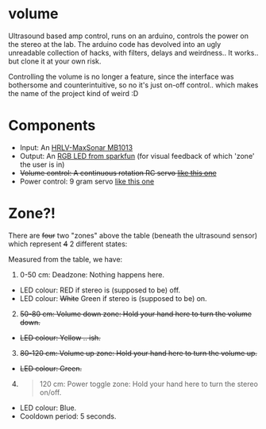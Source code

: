 volume
======

Ultrasound based amp control, runs on an arduino, controls the power on the stereo at the lab.
The arduino code has devolved into an ugly unreadable collection of hacks, with filters, delays and weirdness.. It works.. but clone it at your own risk.

Controlling the volume is no longer a feature, since the interface was bothersome and counterintuitive, so no it's just on-off control.. which makes the name of the project kind of weird :D

Components
==========

  * Input: An [HRLV-MaxSonar MB1013](http://www.maxbotix.com/Ultrasonic_Sensors/MB1013.htm)
  * Output: An [RGB LED from sparkfun](https://www.sparkfun.com/products/105) (for visual feedback of which 'zone' the user is in)
  * ~~Volume control: A continuous rotation RC servo [like this one](https://www.sparkfun.com/products/9347)~~
  * Power control: 9 gram servo [like this one](http://www.hobbyking.com/hobbyking/store/__662__HXT900_9g_1_6kg_12sec_Micro_Servo.html)

Zone?!
======

There are ~~four~~ two "zones" above the table (beneath the ultrasound sensor) which represent ~~4~~ 2 different states:

Measured from the table, we have:

1. 0-50 cm: Deadzone: Nothing happens here.
  * LED colour: RED if stereo is (supposed to be) off.
  * LED colour: ~~White~~ Green if stereo is (supposed to be) on.
2. ~~50-80 cm: Volume down zone: Hold your hand here to turn the volume down.~~
  * ~~LED colour: Yellow .. ish.~~
3. ~~80-120 cm: Volume up zone: Hold your hand here to turn the volume up.~~
  * ~~LED colour: Green.~~
4. >120 cm: Power toggle zone: Hold your hand here to turn the stereo on/off.
  * LED colour: Blue.
  * Cooldown period: 5 seconds.
